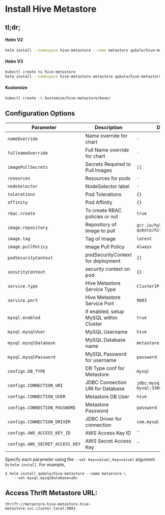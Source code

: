 # Install Hive Metastore

## **tl;dr;**

#### Helm V2
```bash
helm install --namespace hive-metastore --name metastore qubole/hive-metastore
```

#### Helm V3
```bash
kubectl create ns hive-metastore
helm install --namespace hive-metastore metastore qubole/hive-metastore
```

#### Kustomize
```bash
kubectl create -k kustomize/hive-metastore/base/
```


## Configuration Options

| Parameter                       | Description                              | Default            |
| ------------------------------- | -----------------------------------------| -------------------|
| `nameOverride`                  | Name override for chart                  | `-`                |
| `fullnameOverride`              | Full Name override for chart             | `-`                |
| `imagePullSecrets`              | Secrets Required to Pull Images          | `[]`               |
| `resources`                     | Resources for pods                       | `-`                |
| `nodeSelector`                  | NodeSelector label                       | `-`                |
| `tolerations`                   | Pod Tolerations                          | `{}`               |
| `affinity`                      | Pod Affinity                             | `{}`               |
| `rbac.create`                   | To create RBAC policies or not           | `true`             |
| `image.repository`              | Repository of Image to pull              | `gcr.io/hybrid-qubole/hive-metastore`|
| `image.tag`                     | Tag of Image                             | `latest`           |
| `image.pullPolicy`              | Image Pull Policy                        | `Always`           |
| `podSecurityContext`            | podSecurityContext for deployment        | `{]`               |
| `securityContext`               | security context on pod                  | `{}`               |
| `service.type`                  | Hive Metastore Service Type              | `ClusterIP`        |
| `service.port`                  | Hive Metastore Service Port              | `9083`             |
| `mysql.enabled`                 | if enabled, setup MySQL within Cluster   | `true`             |
| `mysql.mysqlUser`               | MySQL Username                           | `hive`             |
| `mysql.mysqlDatabase`           | MySQL Database name                      | `metastore`        |
| `mysql.mysqlPassword`           | MySQL Password for username              | `password`         |
| `configs.DB_TYPE`               | DB Type conf for Metastore               | `mysql`            |
| `configs.CONNECTION_URI`        | JDBC Connection URI for Database         | `jdbc:mysql://metastore-mysql:3306/metastore` |
| `configs.CONNECTION_USER`       | Metastore DB User                        | `hive`             |  
| `configs.CONNECTION_PASSWORD`   | Metastore Password                       | `password`         |
| `configs.CONNECTION_DRIVER`     | JDBC Driver for connection               | `com.mysql.jdbc.Driver` |
| `configs.AWS_ACCESS_KEY_ID`     | AWS Access Key ID                        | ``                 |
| `configs.AWS_SECRET_ACCESS_KEY` | AWS Secret Access Key                    | ``                 |

Specify each parameter using the `--set key=value[,key=value]` argument to `helm install`. For example,

```console
$ helm install qubole/hive-metastore --name metastore \
    --set mysql.mysqlDatabase=abc
```

## Access Thrift Metastore URL:
```text
thrift://metastore-hive-metastore.hive-metastore.svc.cluster.local:9083
```